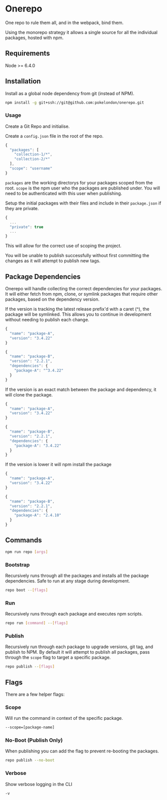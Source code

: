 Onerepo
===========================================

One repo to rule them all, and in the webpack, bind them.

Using the monorepo strategy it allows a single source for all the individual packages, hosted with npm.

## Requirements

Node >= 6.4.0

## Installation

Install as a global node dependency from git (instead of NPM).

```bash
npm install -g git+ssh://git@github.com:pokelondon/onerepo.git
```

### Usage

Create a Git Repo and initialise.

Create a `config.json` file in the root of the repo.

```js
{
  "packages": [
    "collection-1/*",
    "collection-2/*"
  ],
  "scope": "username"
}
```

`packages` are the working directorys for your packages scoped from the root.
`scope` is the npm user who the packages are published under. You will need to be authenticated with this user when publishing.

Setup the initial packages with their files and include in their `package.json` if they are private.
```js
{
  ...
  "private": true
  ...
}
```

This will allow for the correct use of scoping the project.

You will be unable to publish successfully without first committing the changes as it will attempt to publish new tags.

## Package Dependencies

Onerepo will handle collecting the correct dependencies for your packages.
It will either fetch from npm, clone, or symlink packages that require other packages, based on the dependency version.


If the version is tracking the latest release prefix'd with a caret (^), the package will be symlinked.
This allows you to continue in development without needing to publish each change.

```js
{
  "name": "package-A",
  "version": "3.4.22"
}

{
  "name": "package-B",
  "version": "2.2.1",
  "dependencies": {
    "package-A": "^3.4.22"
  }
}
```

If the version is an exact match between the package and dependency, it will clone the package.

```js
{
  "name": "package-A",
  "version": "3.4.22"
}

{
  "name": "package-B",
  "version": "2.2.1",
  "dependencies": {
    "package-A": "3.4.22"
  }
}
```

If the version is lower it will npm install the package

```js
{
  "name": "package-A",
  "version": "3.4.22"
}

{
  "name": "package-B",
  "version": "2.2.1",
  "dependencies": {
    "package-A": "2.4.10"
  }
}
```


## Commands

```bash
npm run repo [args]
```

### Bootstrap

Recursively runs through all the packages and installs all the package dependencies.
Safe to run at any stage during development.
```bash
repo boot --[flags]
```

### Run

Recursively runs through each package and executes npm scripts.
```bash
repo run [command] --[flags]
```

### Publish

Recursively run through each package to upgrade versions, git tag, and publish to NPM.
By default it will attempt to publish all packages, pass through the `scope` flag to target a specific package.
```bash
repo publish --[flags]
```

## Flags

There are a few helper flags:

### Scope

Will run the command in context of the specific package.
```bash
--scope=[package-name]
```

### No-Boot (Publish Only)

When publishing you can add the flag to prevent re-booting the packages.
```bash
repo publish --no-boot
```

### Verbose

Show verbose logging in the CLI
```bash
-v
```
